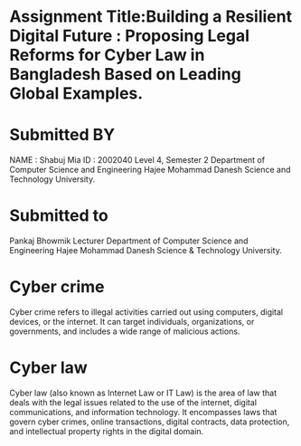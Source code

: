 # 	Assignment Title:Building a Resilient Digital Future : Proposing Legal Reforms for Cyber Law in Bangladesh Based on Leading Global Examples.

# Submitted BY
NAME : Shabuj Mia
ID : 2002040
Level 4, Semester 2
Department of Computer Science and Engineering
Hajee Mohammad Danesh Science and Technology University.

# Submitted to
Pankaj Bhowmik
Lecturer
Department of Computer Science and Engineering
Hajee Mohammad Danesh Science & Technology University.

# Cyber crime
Cyber crime refers to illegal activities carried out using computers, digital devices, or the internet. It can target individuals, organizations, or governments, and includes a wide range of malicious actions.
# Cyber law
Cyber law (also known as Internet Law or IT Law) is the area of law that deals with the legal issues related to the use of the internet, digital communications, and information technology. It encompasses laws that govern cyber crimes, online transactions, digital contracts, data protection, and intellectual property rights in the digital domain.
